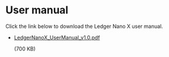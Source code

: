 
# User manual

Click the link below to download the Ledger Nano X user manual.

-   [LedgerNanoX_UserManual_v1.0.pdf](https://support.ledger.com/hc/en-us/article_attachments/360028173574/LedgerNanoX_UserManual_v1.0.pdf)
    
    (700 KB)
